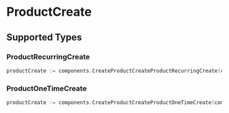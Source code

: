 # ProductCreate


## Supported Types

### ProductRecurringCreate

```go
productCreate := components.CreateProductCreateProductRecurringCreate(components.ProductRecurringCreate{/* values here */})
```

### ProductOneTimeCreate

```go
productCreate := components.CreateProductCreateProductOneTimeCreate(components.ProductOneTimeCreate{/* values here */})
```

